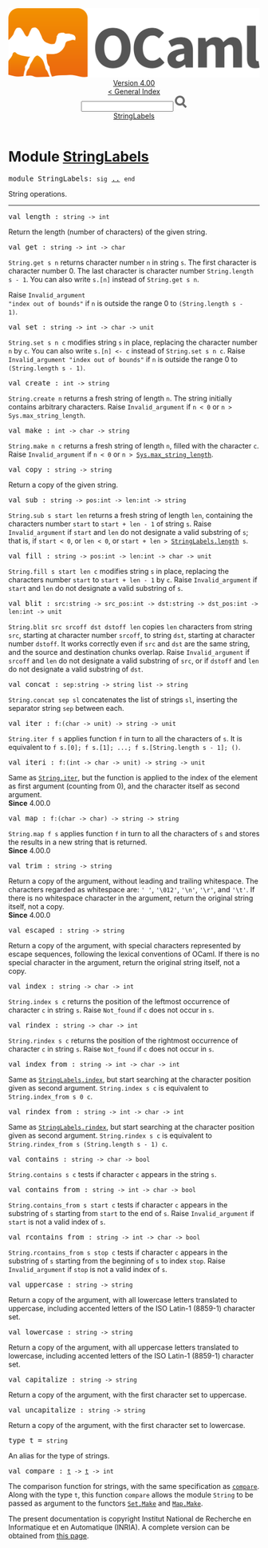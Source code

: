 <!-- ((! set title API !)) ((! set documentation !)) ((! set api !)) ((! set nobreadcrumb !)) -->
<div class="api"><header><nav class="toc brand"><a class="brand" href="https://ocaml.org/"><img src="colour-logo-gray.svg" class="svg" alt="OCaml"></a></nav><nav class="toc"><div class="toc_version"><a href="/docs" id="version-select">Version 4.00</a></div><a href="index.html">&lt; General Index</a><div class="api_search"><input type="text" name="apisearch" id="api_search" oninput="mySearch(false);" onkeypress="this.oninput();" onclick="this.oninput();" onpaste="this.oninput();">
<img src="search_icon.svg" alt="Search" class="svg" onclick="mySearch(false)"></div>
<div id="search_results"></div><div class="toc_title"><a href="#top">StringLabels</a></div><ul></ul></nav></header>

<h1>Module <a href="type_StringLabels.html">StringLabels</a></h1>
<pre><span class="keyword">module</span> StringLabels: <code class="code"><span class="keyword">sig</span></code> <a href="StringLabels.html">..</a> <code class="code"><span class="keyword">end</span></code></pre>String operations.<br>
<hr width="100%">
<pre><span id="VALlength"><span class="keyword">val</span> length</span> : <code class="type">string -&gt; int</code></pre><div class="info">
Return the length (number of characters) of the given string.<br>
</div>
<pre><span id="VALget"><span class="keyword">val</span> get</span> : <code class="type">string -&gt; int -&gt; char</code></pre><div class="info">
<code class="code"><span class="constructor">String</span>.get s n</code> returns character number <code class="code">n</code> in string <code class="code">s</code>.
   The first character is character number 0.
   The last character is character number <code class="code"><span class="constructor">String</span>.length s - 1</code>.
   You can also write <code class="code">s.[n]</code> instead of <code class="code"><span class="constructor">String</span>.get s n</code>.
<p>

   Raise <code class="code"><span class="constructor">Invalid_argument</span> <span class="string">"index out of bounds"</span></code>
   if <code class="code">n</code> is outside the range 0 to <code class="code">(<span class="constructor">String</span>.length s - 1)</code>.<br>
</p></div>
<pre><span id="VALset"><span class="keyword">val</span> set</span> : <code class="type">string -&gt; int -&gt; char -&gt; unit</code></pre><div class="info">
<code class="code"><span class="constructor">String</span>.set s n c</code> modifies string <code class="code">s</code> in place,
   replacing the character number <code class="code">n</code> by <code class="code">c</code>.
   You can also write <code class="code">s.[n] &lt;- c</code> instead of <code class="code"><span class="constructor">String</span>.set s n c</code>.
   Raise <code class="code"><span class="constructor">Invalid_argument</span> <span class="string">"index out of bounds"</span></code>
   if <code class="code">n</code> is outside the range 0 to <code class="code">(<span class="constructor">String</span>.length s - 1)</code>.<br>
</div>
<pre><span id="VALcreate"><span class="keyword">val</span> create</span> : <code class="type">int -&gt; string</code></pre><div class="info">
<code class="code"><span class="constructor">String</span>.create n</code> returns a fresh string of length <code class="code">n</code>.
   The string initially contains arbitrary characters.
   Raise <code class="code"><span class="constructor">Invalid_argument</span></code> if <code class="code">n &lt; 0</code> or <code class="code">n &gt; <span class="constructor">Sys</span>.max_string_length</code>.<br>
</div>
<pre><span id="VALmake"><span class="keyword">val</span> make</span> : <code class="type">int -&gt; char -&gt; string</code></pre><div class="info">
<code class="code"><span class="constructor">String</span>.make n c</code> returns a fresh string of length <code class="code">n</code>,
   filled with the character <code class="code">c</code>.
   Raise <code class="code"><span class="constructor">Invalid_argument</span></code> if <code class="code">n &lt; 0</code> or <code class="code">n &gt; </code><a href="Sys.html#VALmax_string_length"><code class="code"><span class="constructor">Sys</span>.max_string_length</code></a>.<br>
</div>
<pre><span id="VALcopy"><span class="keyword">val</span> copy</span> : <code class="type">string -&gt; string</code></pre><div class="info">
Return a copy of the given string.<br>
</div>
<pre><span id="VALsub"><span class="keyword">val</span> sub</span> : <code class="type">string -&gt; pos:int -&gt; len:int -&gt; string</code></pre><div class="info">
<code class="code"><span class="constructor">String</span>.sub s start len</code> returns a fresh string of length <code class="code">len</code>,
   containing the characters number <code class="code">start</code> to <code class="code">start + len - 1</code>
   of string <code class="code">s</code>.
   Raise <code class="code"><span class="constructor">Invalid_argument</span></code> if <code class="code">start</code> and <code class="code">len</code> do not
   designate a valid substring of <code class="code">s</code>; that is, if <code class="code">start &lt; 0</code>,
   or <code class="code">len &lt; 0</code>, or <code class="code">start + len &gt; </code><a href="StringLabels.html#VALlength"><code class="code"><span class="constructor">StringLabels</span>.length</code></a><code class="code"> s</code>.<br>
</div>
<pre><span id="VALfill"><span class="keyword">val</span> fill</span> : <code class="type">string -&gt; pos:int -&gt; len:int -&gt; char -&gt; unit</code></pre><div class="info">
<code class="code"><span class="constructor">String</span>.fill s start len c</code> modifies string <code class="code">s</code> in place,
   replacing the characters number <code class="code">start</code> to <code class="code">start + len - 1</code>
   by <code class="code">c</code>.
   Raise <code class="code"><span class="constructor">Invalid_argument</span></code> if <code class="code">start</code> and <code class="code">len</code> do not
   designate a valid substring of <code class="code">s</code>.<br>
</div>
<pre><span id="VALblit"><span class="keyword">val</span> blit</span> : <code class="type">src:string -&gt; src_pos:int -&gt; dst:string -&gt; dst_pos:int -&gt; len:int -&gt; unit</code></pre><div class="info">
<code class="code"><span class="constructor">String</span>.blit src srcoff dst dstoff len</code> copies <code class="code">len</code> characters
   from string <code class="code">src</code>, starting at character number <code class="code">srcoff</code>, to
   string <code class="code">dst</code>, starting at character number <code class="code">dstoff</code>. It works
   correctly even if <code class="code">src</code> and <code class="code">dst</code> are the same string,
   and the source and destination chunks overlap.
   Raise <code class="code"><span class="constructor">Invalid_argument</span></code> if <code class="code">srcoff</code> and <code class="code">len</code> do not
   designate a valid substring of <code class="code">src</code>, or if <code class="code">dstoff</code> and <code class="code">len</code>
   do not designate a valid substring of <code class="code">dst</code>.<br>
</div>
<pre><span id="VALconcat"><span class="keyword">val</span> concat</span> : <code class="type">sep:string -&gt; string list -&gt; string</code></pre><div class="info">
<code class="code"><span class="constructor">String</span>.concat sep sl</code> concatenates the list of strings <code class="code">sl</code>,
   inserting the separator string <code class="code">sep</code> between each.<br>
</div>
<pre><span id="VALiter"><span class="keyword">val</span> iter</span> : <code class="type">f:(char -&gt; unit) -&gt; string -&gt; unit</code></pre><div class="info">
<code class="code"><span class="constructor">String</span>.iter f s</code> applies function <code class="code">f</code> in turn to all
   the characters of <code class="code">s</code>.  It is equivalent to
   <code class="code">f s.[0]; f s.[1]; ...; f s.[<span class="constructor">String</span>.length s - 1]; ()</code>.<br>
</div>
<pre><span id="VALiteri"><span class="keyword">val</span> iteri</span> : <code class="type">f:(int -&gt; char -&gt; unit) -&gt; string -&gt; unit</code></pre><div class="info">
Same as <a href="String.html#VALiter"><code class="code"><span class="constructor">String</span>.iter</code></a>, but the
   function is applied to the index of the element as first argument
   (counting from 0), and the character itself as second argument.<br>
<b>Since</b> 4.00.0<br>
</div>
<pre><span id="VALmap"><span class="keyword">val</span> map</span> : <code class="type">f:(char -&gt; char) -&gt; string -&gt; string</code></pre><div class="info">
<code class="code"><span class="constructor">String</span>.map f s</code> applies function <code class="code">f</code> in turn to all
   the characters of <code class="code">s</code> and stores the results in a new string that
   is returned.<br>
<b>Since</b> 4.00.0<br>
</div>
<pre><span id="VALtrim"><span class="keyword">val</span> trim</span> : <code class="type">string -&gt; string</code></pre><div class="info">
Return a copy of the argument, without leading and trailing whitespace.
   The characters regarded as whitespace are: <code class="code"><span class="string">' '</span></code>, <code class="code"><span class="string">'\012'</span></code>, <code class="code"><span class="string">'\n'</span></code>,
   <code class="code"><span class="string">'\r'</span></code>, and <code class="code"><span class="string">'\t'</span></code>.  If there is no whitespace character in the argument,
   return the original string itself, not a copy.<br>
<b>Since</b> 4.00.0<br>
</div>
<pre><span id="VALescaped"><span class="keyword">val</span> escaped</span> : <code class="type">string -&gt; string</code></pre><div class="info">
Return a copy of the argument, with special characters
   represented by escape sequences, following the lexical
   conventions of OCaml.  If there is no special
   character in the argument, return the original string itself,
   not a copy.<br>
</div>
<pre><span id="VALindex"><span class="keyword">val</span> index</span> : <code class="type">string -&gt; char -&gt; int</code></pre><div class="info">
<code class="code"><span class="constructor">String</span>.index s c</code> returns the position of the leftmost
   occurrence of character <code class="code">c</code> in string <code class="code">s</code>.
   Raise <code class="code"><span class="constructor">Not_found</span></code> if <code class="code">c</code> does not occur in <code class="code">s</code>.<br>
</div>
<pre><span id="VALrindex"><span class="keyword">val</span> rindex</span> : <code class="type">string -&gt; char -&gt; int</code></pre><div class="info">
<code class="code"><span class="constructor">String</span>.rindex s c</code> returns the position of the rightmost
   occurrence of character <code class="code">c</code> in string <code class="code">s</code>.
   Raise <code class="code"><span class="constructor">Not_found</span></code> if <code class="code">c</code> does not occur in <code class="code">s</code>.<br>
</div>
<pre><span id="VALindex_from"><span class="keyword">val</span> index_from</span> : <code class="type">string -&gt; int -&gt; char -&gt; int</code></pre><div class="info">
Same as <a href="StringLabels.html#VALindex"><code class="code"><span class="constructor">StringLabels</span>.index</code></a>, but start
   searching at the character position given as second argument.
   <code class="code"><span class="constructor">String</span>.index s c</code> is equivalent to <code class="code"><span class="constructor">String</span>.index_from s 0 c</code>.<br>
</div>
<pre><span id="VALrindex_from"><span class="keyword">val</span> rindex_from</span> : <code class="type">string -&gt; int -&gt; char -&gt; int</code></pre><div class="info">
Same as <a href="StringLabels.html#VALrindex"><code class="code"><span class="constructor">StringLabels</span>.rindex</code></a>, but start
   searching at the character position given as second argument.
   <code class="code"><span class="constructor">String</span>.rindex s c</code> is equivalent to
   <code class="code"><span class="constructor">String</span>.rindex_from s (<span class="constructor">String</span>.length s - 1) c</code>.<br>
</div>
<pre><span id="VALcontains"><span class="keyword">val</span> contains</span> : <code class="type">string -&gt; char -&gt; bool</code></pre><div class="info">
<code class="code"><span class="constructor">String</span>.contains s c</code> tests if character <code class="code">c</code>
   appears in the string <code class="code">s</code>.<br>
</div>
<pre><span id="VALcontains_from"><span class="keyword">val</span> contains_from</span> : <code class="type">string -&gt; int -&gt; char -&gt; bool</code></pre><div class="info">
<code class="code"><span class="constructor">String</span>.contains_from s start c</code> tests if character <code class="code">c</code>
   appears in the substring of <code class="code">s</code> starting from <code class="code">start</code> to the end
   of <code class="code">s</code>.
   Raise <code class="code"><span class="constructor">Invalid_argument</span></code> if <code class="code">start</code> is not a valid index of <code class="code">s</code>.<br>
</div>
<pre><span id="VALrcontains_from"><span class="keyword">val</span> rcontains_from</span> : <code class="type">string -&gt; int -&gt; char -&gt; bool</code></pre><div class="info">
<code class="code"><span class="constructor">String</span>.rcontains_from s stop c</code> tests if character <code class="code">c</code>
   appears in the substring of <code class="code">s</code> starting from the beginning
   of <code class="code">s</code> to index <code class="code">stop</code>.
   Raise <code class="code"><span class="constructor">Invalid_argument</span></code> if <code class="code">stop</code> is not a valid index of <code class="code">s</code>.<br>
</div>
<pre><span id="VALuppercase"><span class="keyword">val</span> uppercase</span> : <code class="type">string -&gt; string</code></pre><div class="info">
Return a copy of the argument, with all lowercase letters
   translated to uppercase, including accented letters of the ISO
   Latin-1 (8859-1) character set.<br>
</div>
<pre><span id="VALlowercase"><span class="keyword">val</span> lowercase</span> : <code class="type">string -&gt; string</code></pre><div class="info">
Return a copy of the argument, with all uppercase letters
   translated to lowercase, including accented letters of the ISO
   Latin-1 (8859-1) character set.<br>
</div>
<pre><span id="VALcapitalize"><span class="keyword">val</span> capitalize</span> : <code class="type">string -&gt; string</code></pre><div class="info">
Return a copy of the argument, with the first character set to uppercase.<br>
</div>
<pre><span id="VALuncapitalize"><span class="keyword">val</span> uncapitalize</span> : <code class="type">string -&gt; string</code></pre><div class="info">
Return a copy of the argument, with the first character set to lowercase.<br>
</div>
<pre><span id="TYPEt"><span class="keyword">type</span> <code class="type"></code>t</span> = <code class="type">string</code> </pre>
<div class="info">
An alias for the type of strings.<br>
</div>

<pre><span id="VALcompare"><span class="keyword">val</span> compare</span> : <code class="type"><a href="StringLabels.html#TYPEt">t</a> -&gt; <a href="StringLabels.html#TYPEt">t</a> -&gt; int</code></pre><div class="info">
The comparison function for strings, with the same specification as
    <a href="Pervasives.html#VALcompare"><code class="code">compare</code></a>.  Along with the type <code class="code">t</code>, this function <code class="code">compare</code>
    allows the module <code class="code"><span class="constructor">String</span></code> to be passed as argument to the functors
    <a href="Set.Make.html"><code class="code"><span class="constructor">Set</span>.<span class="constructor">Make</span></code></a> and <a href="Map.Make.html"><code class="code"><span class="constructor">Map</span>.<span class="constructor">Make</span></code></a>.<br>
</div>
<div class="copyright">The present documentation is copyright Institut National de Recherche en Informatique et en Automatique (INRIA). A complete version can be obtained from <a href="http://caml.inria.fr/pub/docs/manual-ocaml/">this page</a>.</div></div>